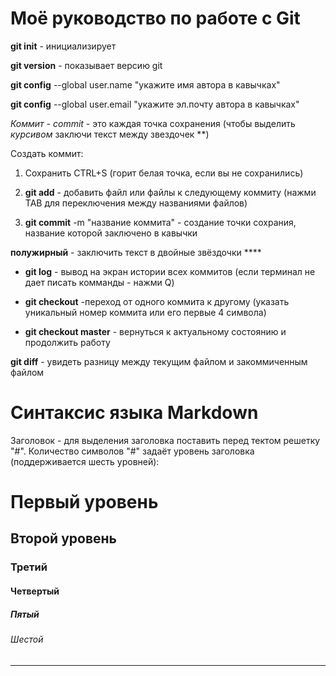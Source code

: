 # Моё руководство по работе с Git

**git init** - инициализирует

**git version** - показывает версию git

**git config** --global user.name "укажите имя автора в кавычках"

**git config** --global user.email "укажите эл.почту автора в кавычках"

*Коммит - commit* - это каждая точка сохранения (чтобы выделить *курсивом* заключи текст между звездочек **)

Создать коммит:

1. Сохранить CTRL+S (горит белая точка, если вы не сохранились)

2. **git add** - добавить файл или файлы к следующему коммиту (нажми TAB для переключения между названиями файлов)

3. **git commit** -m "название коммита" - создание точки сохрания, название которой заключено в кавычки

**полужирный** - заключить текст в двойные звёздочки ****

* **git log** - вывод на экран истории всех коммитов (если терминал не дает писать комманды - нажми Q)
* **git checkout** -переход от одного коммита к другому (указать уникальный номер коммита или его первые 4 символа)

* **git checkout master** - вернуться к актуальному состоянию и продолжить работу

**git diff** - увидеть разницу между текущим файлом и закоммиченным файлом

# Синтаксис языка Markdown

Заголовок - для выделения заголовка поставить перед тектом решетку "#". Количество символов "#" задаёт уровень заголовка (поддерживается шесть уровней):

# Первый уровень 

## Второй уровень

### Третий

#### Четвертый

##### Пятый 

###### Шестой

-----

